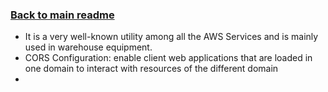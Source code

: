 ### [Back to main readme](Readme.md)

- It is a very well-known utility among all the AWS Services and is mainly used in warehouse equipment.
- CORS Configuration: enable client web applications that are loaded in one domain to interact with resources of the different domain
- 